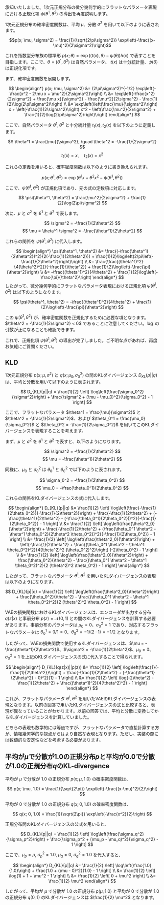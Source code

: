 
承知いたしました。1次元正規分布の微分幾何学的にフラットなパラメータ表現における正規化項 $\psi(\theta^1, \theta^2)$ の導出を再度説明します。

1次元正規分布の確率密度関数は、平均 $\mu$、分散 $\sigma^2$ を用いて以下のように表されます。

$$p(x; \mu, \sigma^2) = \frac{1}{\sqrt{2\pi\sigma^2}} \exp\left(-\frac{(x-\mu)^2}{2\sigma^2}\right)$$

これを指数型分布族の標準形 $p(x; \theta) = \exp(\langle t(x), \theta \rangle - \psi(\theta)) h(x)$ で表すことを目指します。ここで、$\theta = (\theta^1, \theta^2)$ は自然パラメータ、 $t(x)$ は十分統計量、$\psi(\theta)$ は正規化項です。

まず、確率密度関数を展開します。

$$
\begin{align*} p(x; \mu, \sigma^2) &= (2\pi\sigma^2)^{-1/2} \exp\left(-\frac{x^2 - 2\mu x + \mu^2}{2\sigma^2}\right) \\ &= \exp\left(-\frac{x^2}{2\sigma^2} + \frac{\mu x}{\sigma^2} - \frac{\mu^2}{2\sigma^2} - \frac{1}{2}\log(2\pi\sigma^2)\right) \\ &= \exp\left(\left(\frac{\mu}{\sigma^2}\right) x + \left(-\frac{1}{2\sigma^2}\right) x^2 - \left(\frac{\mu^2}{2\sigma^2} + \frac{1}{2}\log(2\pi\sigma^2)\right)\right) \end{align*}
$$

ここで、自然パラメータ $\theta^1, \theta^2$ と十分統計量 $t_1(x), t_2(x)$ を以下のように定義します。

$$ \theta^1 = \frac{\mu}{\sigma^2}, \quad \theta^2 = -\frac{1}{2\sigma^2} $$
$$ t_1(x) = x, \quad t_2(x) = x^2 $$

これらの定義を用いると、確率密度関数は以下のように書き換えられます。

$$ p(x; \theta^1, \theta^2) = \exp(\theta^1 x + \theta^2 x^2 - \psi(\theta^1, \theta^2)) $$

ここで、$\psi(\theta^1, \theta^2)$ が正規化項であり、元の式の定数項に対応します。

$$ \psi(\theta^1, \theta^2) = \frac{\mu^2}{2\sigma^2} + \frac{1}{2}\log(2\pi\sigma^2) $$

次に、$\mu$ と $\sigma^2$ を $\theta^1$ と $\theta^2$ で表します。

$$ \sigma^2 = -\frac{1}{2\theta^2} $$
$$ \mu = \theta^1 \sigma^2 = -\frac{\theta^1}{2\theta^2} $$

これらの関係を $\psi(\theta^1, \theta^2)$ に代入します。

$$
\begin{align*} \psi(\theta^1, \theta^2) &= \frac{(-\frac{\theta^1}{2\theta^2})^2}{2(-\frac{1}{2\theta^2})} + \frac{1}{2}\log\left(2\pi\left(-\frac{1}{2\theta^2}\right)\right) \\ &= \frac{\frac{(\theta^1)^2}{4(\theta^2)^2}}{-\frac{1}{\theta^2}} + \frac{1}{2}\log\left(-\frac{\pi}{\theta^2}\right) \\ &= -\frac{(\theta^1)^2}{4\theta^2} + \frac{1}{2}\log\left(-\frac{\pi}{\theta^2}\right) \end{align*}
$$
したがって、微分幾何学的にフラットなパラメータ表現における正規化項 $\psi(\theta^1, \theta^2)$ は以下のようになります。

$$ \psi(\theta^1, \theta^2) = -\frac{(\theta^1)^2}{4\theta^2} + \frac{1}{2}\log\left(-\frac{\pi}{\theta^2}\right) $$

この $\psi(\theta^1, \theta^2)$ が、確率密度関数を正規化するために必要な項となります。$\theta^2 = -\frac{1}{2\sigma^2} < 0$ であることに注意してください。$\log$ の引数が正になることも確認できます。

これで、正規化項 $\psi(\theta^1, \theta^2)$ の導出が完了しました。ご不明な点があれば、再度お気軽にご質問ください。


## KLD 

1次元正規分布 $p(x; \mu, \sigma^2)$ と $q(x; \mu_0, \sigma_0^2)$ の間のKLダイバージェンス $D_{KL}(p||q)$ は、平均と分散を用いて以下のように表されます。

$$ D_{KL}(p||q) = \frac{1}{2} \left[ \log\left(\frac{\sigma_0^2}{\sigma^2}\right) + \frac{\sigma^2 + (\mu - \mu_0)^2}{\sigma_0^2} - 1 \right] $$

ここで、フラットなパラメータ $\theta^1 = \frac{\mu}{\sigma^2}$ と $\theta^2 = -\frac{1}{2\sigma^2}$、および $\theta_0^1 = \frac{\mu_0}{\sigma_0^2}$ と $\theta_0^2 = -\frac{1}{2\sigma_0^2}$ を用いてこのKLダイバージェンスを表現することを考えます。

まず、$\mu$ と $\sigma^2$ を $\theta^1$ と $\theta^2$ で表すと、以下のようになります。

$$ \sigma^2 = -\frac{1}{2\theta^2} $$
$$ \mu = -\frac{\theta^1}{2\theta^2} $$

同様に、$\mu_0$ と $\sigma_0^2$ は $\theta_0^1$ と $\theta_0^2$ で以下のように表されます。

$$ \sigma_0^2 = -\frac{1}{2\theta_0^2} $$
$$ \mu_0 = -\frac{\theta_0^1}{2\theta_0^2} $$

これらの関係をKLダイバージェンスの式に代入します。

$$
\begin{align*} D_{KL}(p||q) &= \frac{1}{2} \left[ \log\left(\frac{-\frac{1}{2\theta_0^2}}{-\frac{1}{2\theta^2}}\right) + \frac{-\frac{1}{2\theta^2} + (-\frac{\theta^1}{2\theta^2} - (-\frac{\theta_0^1}{2\theta_0^2}))^2}{-\frac{1}{2\theta_0^2}} - 1 \right] \\ &= \frac{1}{2} \left[ \log\left(\frac{\theta^2_0}{\theta^2}\right) + \frac{-\frac{1}{2\theta^2} + (\frac{\theta_0^1 \theta^2 - \theta^1 \theta_0^2}{2\theta^2 \theta_0^2})^2}{-\frac{1}{2\theta_0^2}} - 1 \right] \\ &= \frac{1}{2} \left[ \log\left(\frac{\theta^2_0}{\theta^2}\right) + \left(-\frac{1}{2\theta^2} + \frac{(\theta_0^1 \theta^2 - \theta^1 \theta_0^2)^2}{4(\theta^2)^2 (\theta_0^2)^2}\right) (-2\theta_0^2) - 1 \right] \\ &= \frac{1}{2} \left[ \log\left(\frac{\theta^2_0}{\theta^2}\right) + \frac{\theta_0^2}{\theta^2} - \frac{(\theta_0^1 \theta^2 - \theta^1 \theta_0^2)^2}{2 (\theta^2)^2 \theta_0^2} - 1 \right] \end{align*}
$$

したがって、フラットなパラメータ $\theta^1, \theta^2$ を用いたKLダイバージェンスの表現は以下のようになります。

$$ D_{KL}(p||q) = \frac{1}{2} \left[ \log\left(\frac{\theta^2_0}{\theta^2}\right) + \frac{\theta_0^2}{\theta^2} - \frac{(\theta_0^1 \theta^2 - \theta^1 \theta_0^2)^2}{2 (\theta^2)^2 \theta_0^2} - 1 \right] $$

VAEの損失関数におけるKLダイバージェンスは、エンコーダが出力する分布 $q(z|x)$ と事前分布 $p(z) = \mathcal{N}(0, 1)$ との間のKLダイバージェンスを計算する必要があります。事前分布のパラメータは $\mu_0 = 0$、$\sigma_0^2 = 1$ であり、対応するフラットなパラメータは $\theta_0^1 = 0/1 = 0$、$\theta_0^2 = -1/(2 \cdot 1) = -1/2$ となります。

したがって、VAEの損失関数で使用するKLダイバージェンスは、$\mu = -\frac{\theta^1}{2\theta^2}$、$\sigma^2 = -\frac{1}{2\theta^2}$、$\mu_0 = 0$、$\sigma_0^2 = 1$ を上記のKLダイバージェンスの式に代入することで得られます。

$$
\begin{align*} D_{KL}(q(z|x)||p(z)) &= \frac{1}{2} \left[ \log\left(\frac{1}{-\frac{1}{2\theta^2}}\right) + \frac{-\frac{1}{2\theta^2} + (-\frac{\theta^1}{2\theta^2} - 0)^2}{1} - 1 \right] \\ &= \frac{1}{2} \left[ \log(-2\theta^2) - \frac{1}{2\theta^2} + \frac{(\theta^1)^2}{4(\theta^2)^2} - 1 \right] \end{align*}
$$

これが、フラットなパラメータ $\theta^1, \theta^2$ を用いたVAEのKLダイバージェンスの表現となります。以前の回答で用いたKLダイバージェンスの式と比較すると、表現が異なっていることがわかります。以前の回答では、平均と分散に変換してからKLダイバージェンスを計算していました。

どちらの表現も数学的には等価ですが、フラットなパラメータで直接計算する方が、情報幾何学的な視点からはより自然な表現となります。ただし、実装の際には数値的な安定性などを考慮する必要があります。

## 平均が$\mu$で分散が$1.0$の正規分布$p$と平均が$0.0$で分散が$1.0$の正規分布$q$のKL-divergence

平均が $\mu$ で分散が $1.0$ の正規分布 $p(x; \mu, 1.0)$ の確率密度関数は、

$$ p(x; \mu, 1.0) = \frac{1}{\sqrt{2\pi}} \exp\left(-\frac{(x-\mu)^2}{2}\right) $$

平均が $0$ で分散が $1.0$ の正規分布 $q(x; 0, 1.0)$ の確率密度関数は、

$$ q(x; 0, 1.0) = \frac{1}{\sqrt{2\pi}} \exp\left(-\frac{x^2}{2}\right) $$

正規分布間のKLダイバージェンスの公式を用いると、

$$ D_{KL}(p||q) = \frac{1}{2} \left[ \log\left(\frac{\sigma_q^2}{\sigma_p^2}\right) + \frac{\sigma_p^2 + (\mu_p - \mu_q)^2}{\sigma_q^2} - 1 \right] $$

ここで、$\mu_p = \mu$, $\sigma_p^2 = 1.0$, $\mu_q = 0$, $\sigma_q^2 = 1.0$ を代入すると、

$$
\begin{align*} D_{KL}(p||q) &= \frac{1}{2} \left[ \log\left(\frac{1.0}{1.0}\right) + \frac{1.0 + (\mu - 0)^2}{1.0} - 1 \right] \\ &= \frac{1}{2} \left[ \log(1) + 1 + \mu^2 - 1 \right] \\ &= \frac{1}{2} \left[ 0 + \mu^2 \right] \\ &= \frac{1}{2} \mu^2 \end{align*}
$$

したがって、平均が $\mu$ で分散が $1.0$ の正規分布 $p(\mu, 1.0)$ と平均が $0$ で分散が $1.0$ の正規分布 $q(0,1)$ のKLダイバージェンスは $\frac{1}{2} \mu^2$ となります。